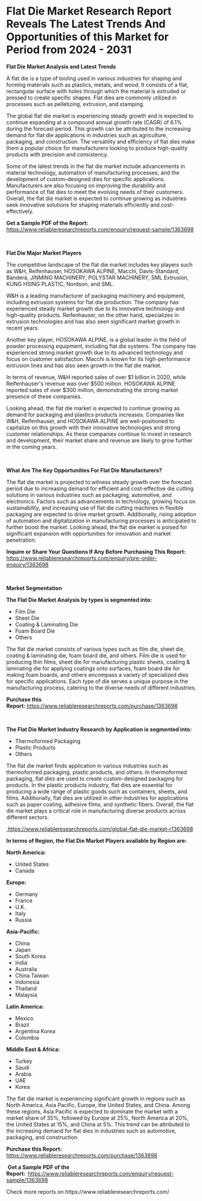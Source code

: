 <p><h1>Flat Die Market Research Report Reveals The Latest Trends And Opportunities of this Market for Period from 2024 - 2031</h1></p><p><strong>Flat Die Market Analysis and Latest Trends</strong></p>
<p><p>A flat die is a type of tooling used in various industries for shaping and forming materials such as plastics, metals, and wood. It consists of a flat, rectangular surface with holes through which the material is extruded or pressed to create specific shapes. Flat dies are commonly utilized in processes such as pelletizing, extrusion, and stamping.</p><p>The global flat die market is experiencing steady growth and is expected to continue expanding at a compound annual growth rate (CAGR) of 6.1% during the forecast period. This growth can be attributed to the increasing demand for flat die applications in industries such as agriculture, packaging, and construction. The versatility and efficiency of flat dies make them a popular choice for manufacturers looking to produce high-quality products with precision and consistency.</p><p>Some of the latest trends in the flat die market include advancements in material technology, automation of manufacturing processes, and the development of custom-designed dies for specific applications. Manufacturers are also focusing on improving the durability and performance of flat dies to meet the evolving needs of their customers. Overall, the flat die market is expected to continue growing as industries seek innovative solutions for shaping materials efficiently and cost-effectively.</p></p>
<p><strong>Get a Sample PDF of the Report:&nbsp;</strong> <a href="https://www.reliableresearchreports.com/enquiry/request-sample/1363698">https://www.reliableresearchreports.com/enquiry/request-sample/1363698</a></p>
<p>&nbsp;</p>
<p><strong>Flat Die Major Market Players</strong></p>
<p><p>The competitive landscape of the flat die market includes key players such as W&H, Reifenhauser, HOSOKAWA ALPINE, Macchi, Davis-Standard, Bandera, JINMING MACHINERY, POLYSTAR MACHINERY, SML Extrusion, KUNG HSING PLASTIC, Nordson, and SML.</p><p>W&H is a leading manufacturer of packaging machinery and equipment, including extrusion systems for flat die production. The company has experienced steady market growth due to its innovative technology and high-quality products. Reifenhauser, on the other hand, specializes in extrusion technologies and has also seen significant market growth in recent years.</p><p>Another key player, HOSOKAWA ALPINE, is a global leader in the field of powder processing equipment, including flat die systems. The company has experienced strong market growth due to its advanced technology and focus on customer satisfaction. Macchi is known for its high-performance extrusion lines and has also seen growth in the flat die market.</p><p>In terms of revenue, W&H reported sales of over $1 billion in 2020, while Reifenhauser's revenue was over $500 million. HOSOKAWA ALPINE reported sales of over $300 million, demonstrating the strong market presence of these companies.</p><p>Looking ahead, the flat die market is expected to continue growing as demand for packaging and plastics products increases. Companies like W&H, Reifenhauser, and HOSOKAWA ALPINE are well-positioned to capitalize on this growth with their innovative technologies and strong customer relationships. As these companies continue to invest in research and development, their market share and revenue are likely to grow further in the coming years.</p></p>
<p>&nbsp;</p>
<p><strong>What Are The Key Opportunities For Flat Die Manufacturers?</strong></p>
<p><p>The flat die market is projected to witness steady growth over the forecast period due to increasing demand for efficient and cost-effective die cutting solutions in various industries such as packaging, automotive, and electronics. Factors such as advancements in technology, growing focus on sustainability, and increasing use of flat die cutting machines in flexible packaging are expected to drive market growth. Additionally, rising adoption of automation and digitalization in manufacturing processes is anticipated to further boost the market. Looking ahead, the flat die market is poised for significant expansion with opportunities for innovation and market penetration.</p></p>
<p><strong>Inquire or Share Your Questions If Any Before Purchasing This Report:</strong> <a href="https://www.reliableresearchreports.com/enquiry/pre-order-enquiry/1363698">https://www.reliableresearchreports.com/enquiry/pre-order-enquiry/1363698</a></p>
<p>&nbsp;</p>
<p><strong>Market Segmentation</strong></p>
<p><strong>The Flat Die Market Analysis by types is segmented into:</strong></p>
<p><ul><li>Film Die</li><li>Sheet Die</li><li>Coating & Laminating Die</li><li>Foam Board Die</li><li>Others</li></ul></p>
<p><p>The flat die market consists of various types such as film die, sheet die, coating & laminating die, foam board die, and others. Film die is used for producing thin films, sheet die for manufacturing plastic sheets, coating & laminating die for applying coatings onto surfaces, foam board die for making foam boards, and others encompass a variety of specialized dies for specific applications. Each type of die serves a unique purpose in the manufacturing process, catering to the diverse needs of different industries.</p></p>
<p><strong>Purchase this Report:&nbsp;</strong><a href="https://www.reliableresearchreports.com/purchase/1363698">https://www.reliableresearchreports.com/purchase/1363698</a></p>
<p>&nbsp;</p>
<p><strong>The Flat Die Market Industry Research by Application is segmented into:</strong></p>
<p><ul><li>Thermoformed Packaging</li><li>Plastic Products</li><li>Others</li></ul></p>
<p><p>The flat die market finds application in various industries such as thermoformed packaging, plastic products, and others. In thermoformed packaging, flat dies are used to create custom-designed packaging for products. In the plastic products industry, flat dies are essential for producing a wide range of plastic goods such as containers, sheets, and films. Additionally, flat dies are utilized in other industries for applications such as paper coating, adhesive films, and synthetic fibers. Overall, the flat die market plays a critical role in manufacturing diverse products across different sectors.</p></p>
<p><a href="https://www.reliableresearchreports.com/global-flat-die-market-r1363698">&nbsp;https://www.reliableresearchreports.com/global-flat-die-market-r1363698</a></p>
<p><strong>In terms of Region, the Flat Die Market Players available by Region are:</strong></p>
<p>
    <p> <strong> North America: </strong>
        <ul>
            <li>United States</li>
            <li>Canada</li>
        </ul>
        </p> 
    <p> <strong> Europe: </strong>
        <ul>
            <li>Germany</li>
            <li>France</li>
            <li>U.K.</li>
            <li>Italy</li>
            <li>Russia</li>
        </ul>
        </p> 
    <p> <strong> Asia-Pacific: </strong>
        <ul>
            <li>China</li>
            <li>Japan</li>
            <li>South Korea</li>
            <li>India</li>
            <li>Australia</li>
            <li>China Taiwan</li>
            <li>Indonesia</li>
            <li>Thailand</li>
            <li>Malaysia</li>
        </ul>
        </p> 
    <p> <strong> Latin America: </strong>
        <ul>
            <li>Mexico</li>
            <li>Brazil</li>
            <li>Argentina Korea</li>
            <li>Colombia</li>
        </ul>
        </p> 
    <p> <strong> Middle East & Africa: </strong>
        <ul>
            <li>Turkey</li>
            <li>Saudi</li>
            <li>Arabia</li>
            <li>UAE</li>
            <li>Korea</li>
        </ul>
    </p>
    </p>
<p><p>The flat die market is experiencing significant growth in regions such as North America, Asia Pacific, Europe, the United States, and China. Among these regions, Asia Pacific is expected to dominate the market with a market share of 35%, followed by Europe at 25%, North America at 20%, the United States at 15%, and China at 5%. This trend can be attributed to the increasing demand for flat dies in industries such as automotive, packaging, and construction.</p></p>
<p><strong>Purchase this Report: </strong><a href="https://www.reliableresearchreports.com/purchase/1363698">https://www.reliableresearchreports.com/purchase/1363698</a></p>
<p>&nbsp;<strong>Get a Sample PDF of the Report:&nbsp;&nbsp;</strong><a href="https://www.reliableresearchreports.com/enquiry/request-sample/1363698">https://www.reliableresearchreports.com/enquiry/request-sample/1363698</a></p>
<p><strong></strong></p>
<p>Check more reports on https://www.reliableresearchreports.com/</p>